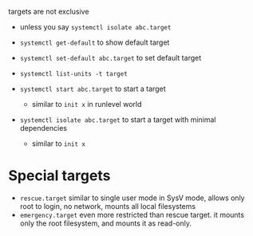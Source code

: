targets are not exclusive
  * unless you say `systemctl isolate abc.target`

* `systemctl get-default` to show default target
* `systemctl set-default abc.target` to set default target
* `systemctl list-units -t target`
* `systemctl start abc.target` to start a target
  * similar to `init x` in runlevel world
* `systemctl isolate abc.target` to start a target with
 minimal dependencies
  * similar to `init x`

# Special targets
- `rescue.target` similar to single user mode in SysV mode, allows only root to login, no network, mounts all local filesystems
- `emergency.target` even more restricted than rescue target. it mounts only the root filesystem, and mounts it as read-only.
